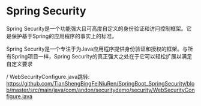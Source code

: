 # Spring Security

Spring Security是一个功能强大且可高度自定义的身份验证和访问控制框架。它是保护基于Spring的应用程序的事实上的标准。

Spring Security是一个专注于为Java应用程序提供身份验证和授权的框架。与所有Spring项目一样，Spring Security的真正强大之处在于它可以轻松扩展以满足自定义要求

/
WebSecurityConfigure.java跳转:
https://github.com/TianShengBingFeiNiuRen/SpringBoot_SpringSecurity/blob/master/src/main/java/com/andon/securitydemo/security/WebSecurityConfigure.java
